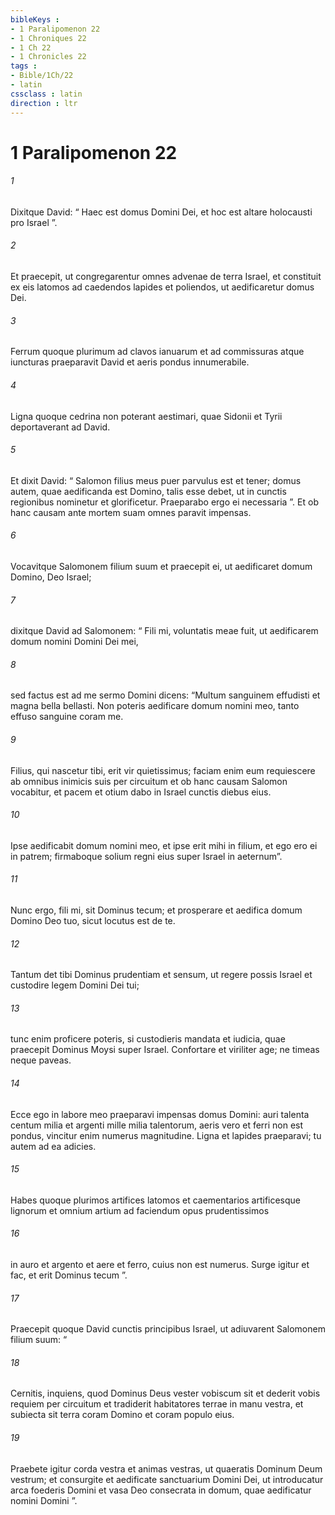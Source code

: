 ```yaml
---
bibleKeys : 
- 1 Paralipomenon 22
- 1 Chroniques 22
- 1 Ch 22
- 1 Chronicles 22
tags : 
- Bible/1Ch/22
- latin
cssclass : latin
direction : ltr
---
```


# 1 Paralipomenon 22

###### 1
Dixitque David: “ Haec est domus Domini Dei, et hoc est altare holocausti pro Israel ”.
###### 2
Et praecepit, ut congregarentur omnes advenae de terra Israel, et constituit ex eis latomos ad caedendos lapides et poliendos, ut aedificaretur domus Dei. 
###### 3
Ferrum quoque plurimum ad clavos ianuarum et ad commissuras atque iuncturas praeparavit David et aeris pondus innumerabile. 
###### 4
Ligna quoque cedrina non poterant aestimari, quae Sidonii et Tyrii deportaverant ad David. 
###### 5
Et dixit David: “ Salomon filius meus puer parvulus est et tener; domus autem, quae aedificanda est Domino, talis esse debet, ut in cunctis regionibus nominetur et glorificetur. Praeparabo ergo ei necessaria ”. Et ob hanc causam ante mortem suam omnes paravit impensas.
###### 6
Vocavitque Salomonem filium suum et praecepit ei, ut aedificaret domum Domino, Deo Israel; 
###### 7
dixitque David ad Salomonem: “ Fili mi, voluntatis meae fuit, ut aedificarem domum nomini Domini Dei mei, 
###### 8
sed factus est ad me sermo Domini dicens: “Multum sanguinem effudisti et magna bella bellasti. Non poteris aedificare domum nomini meo, tanto effuso sanguine coram me. 
###### 9
Filius, qui nascetur tibi, erit vir quietissimus; faciam enim eum requiescere ab omnibus inimicis suis per circuitum et ob hanc causam Salomon vocabitur, et pacem et otium dabo in Israel cunctis diebus eius. 
###### 10
Ipse aedificabit domum nomini meo, et ipse erit mihi in filium, et ego ero ei in patrem; firmaboque solium regni eius super Israel in aeternum”. 
###### 11
Nunc ergo, fili mi, sit Dominus tecum; et prosperare et aedifica domum Domino Deo tuo, sicut locutus est de te. 
###### 12
Tantum det tibi Dominus prudentiam et sensum, ut regere possis Israel et custodire legem Domini Dei tui; 
###### 13
tunc enim proficere poteris, si custodieris mandata et iudicia, quae praecepit Dominus Moysi super Israel. Confortare et viriliter age; ne timeas neque paveas. 
###### 14
Ecce ego in labore meo praeparavi impensas domus Domini: auri talenta centum milia et argenti mille milia talentorum, aeris vero et ferri non est pondus, vincitur enim numerus magnitudine. Ligna et lapides praeparavi; tu autem ad ea adicies. 
###### 15
Habes quoque plurimos artifices latomos et caementarios artificesque lignorum et omnium artium ad faciendum opus prudentissimos 
###### 16
in auro et argento et aere et ferro, cuius non est numerus. Surge igitur et fac, et erit Dominus tecum ”.
###### 17
Praecepit quoque David cunctis principibus Israel, ut adiuvarent Salomonem filium suum: “ 
###### 18
Cernitis, inquiens, quod Dominus Deus vester vobiscum sit et dederit vobis requiem per circuitum et tradiderit habitatores terrae in manu vestra, et subiecta sit terra coram Domino et coram populo eius. 
###### 19
Praebete igitur corda vestra et animas vestras, ut quaeratis Dominum Deum vestrum; et consurgite et aedificate sanctuarium Domini Dei, ut introducatur arca foederis Domini et vasa Deo consecrata in domum, quae aedificatur nomini Domini ”.
